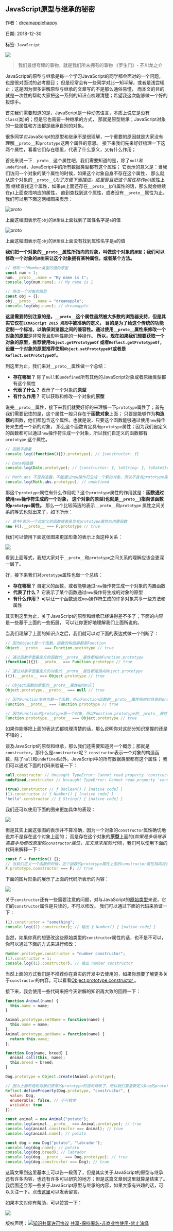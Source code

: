 ## JavaScript原型与继承的秘密

作者：[dreamapplehappy](https://github.com/dreamapplehappy)

日期: 2018-12-30

标签: `JavaScript`

![](https://img.shields.io/github/issues/detail/comments/dreamapplehappy/blog/3.svg)

> 我们最想夸耀的事物，就是我们所未拥有的事物
《罗生门》- 芥川龙之介

JavaScript的原型与继承是每一个学习JavaScript的同学都会面对的一个问题，也是很对面试的必考题目；
但是经常会有一些同学对此一知半解，或者是浅尝辄止；这是因为很多讲解原型与继承的文章写的不是那么通俗易懂，
而本文的目的就是一次性的帮助大家把这一系列的知识点梳理清楚；希望我这次能够做一个好的投球手。

首先我们需要知道的是，JavaScript是一种动态语言，本质上说它是没有`Class`(类)的；但是它也需要一种继承的方式，
那就是原型继承；JavaScript对象的一些属性和方法都是继承自别的对象。

很多同学对JavaScript的原型和继承不是很理解，一个重要的原因就是大家没有理解`__proto__`和`prototype`这两个属性的意思。
接下来我们先来好好梳理一下这两个属性，看看它们存在哪里，代表了什么意义，又有什么作用；

首先来说一下`__proto__`这个属性吧，我们需要知道的是，除了`null`和`undefined`，JavaScript中的所有数据类型都有这个属性；
它表示的意义是：当我们访问一个对象的某个属性的时候，如果这个对象自身不存在这个属性，
那么就从这个对象的`__proto__`(*为了方便下面描述，这里暂且把这个属性称作`p0`*)属性上面
继续查找这个属性，如果`p0`上面还存在`__proto__`(p1)属性的话，那么就会继续在`p1`上面查找响应的属性，
直到查找到这个属性，或者没有`__proto__`属性为止。我们可以用下面这两幅图来表示：

![__proto__](./images/1.png)

上面这幅图表示在`obj`的`原型链`上面找到了属性名字是`a`的值

![__proto__](./images/2.png)

上面这幅图表示在`obj`的`原型链`上面没有找到属性名字是`a`的值

**我们把一个对象的`__proto__`属性所指向的对象，叫做这个对象的`原型`；我们可以修改一个对象的`原型`来让这个对象拥有某种属性，或者某个方法。**
```javascript
// 修改一个Number类型的值的原型
const num = 1;
num.__proto__.name = "My name is 1";
console.log(num.name); // My name is 1

// 修改一个对象的原型
const obj = {};
obj.__proto__.name = "dreamapple";
console.log(obj.name); // dreamapple
```

**这里需要特别注意的是，`__proto__`这个属性虽然被大多数的浏览器支持，但是其实它仅在`ECMAScript 2015 规范`中被准确的定义，
目的是为了给这个传统的功能定制一个标准，以确保浏览器之间的兼容性。**通过使用`__proto__`属性来修改一个对象的**原型**是非常慢且影响性能的一种操作。
**所以，现在如果我们想要获取一个对象的原型，推荐使用`Object.getPrototypeOf`
或者`Reflect.getPrototypeOf`，设置一个对象的原型推荐使用`Object.setPrototypeOf`或者是`Reflect.setPrototypeOf`。**

到这里为止，我们来对`__proto__`属性做一个总结：
+ **存在哪里？** 除了`null`和`undefined`所有其他的JavaScript对象或者原始类型都有这个属性
+ **代表了什么？** 表示了一个对象的**原型**
+ **有什么作用？** 可以获取和修改一个对象的**原型**

说完`__proto__`属性，接下来我们就要好好的来理解一下`prototype`属性了；首先我们需要记住的是，这个属性一般只存在于**函数对象**上面；
只要是能够作为**构造器**的函数，他们都包含这个属性。也就是说，只要这个函数能够通过使用`new`操作符来生成一个新的对象，
那么这个函数肯定具有`prototype`属性；因为我们自定义的函数都可以通过`new`操作符生成一个对象，所以我们自定义的函数都有`prototype`
这个属性。

```javascript
// 函数字面量
console.log((function(){}).prototype); // {constructor: ƒ}

// Date构造器
console.log(Date.prototype); // {constructor: ƒ, toString: ƒ, toDateString: ƒ, toTimeString: ƒ, toISOString: ƒ, …}

// Math.abs 不是构造器，不能通过new操作符生成一个新的对象，所以不含有prototype属性
console.log(Math.abs.prototype); // undefined
```

那这个`prototype`属性有什么作用呢？这个`prototype`属性的作用就是：**函数通过使用`new`操作符生成的一个对象，
这个对象的原型(也就是`__proto__`)指向该函数的`prototype`属性。** 那么一个比较简洁的表示`__proto__`和`prototype`
属性之间关系的等式也就出来了，如下所示：

```javascript
// 其中F表示一个自定义的函数或者是含有prototype属性的内置函数
new F().__proto__ === F.prototype // true
```

我们可以使用下面这张图来更加形象的表示上面这种关系：

![](./images/3.png)

看到上面等式，我想大家对于`__proto__`和`prototype`之间关系的理解应该会更深一层了。

好，接下来我们对`prototype`属性也做一个总结：
+ **存在哪里？** 自定义的函数，或者能够通过`new`操作符生成一个对象的内置函数
+ **代表了什么？** 它表示了某个函数通过`new`操作符生成的对象的原型
+ **有什么作用？** 可以让一个函数通过`new`操作符生成的许多对象共享一些方法和属性

其实到这里为止，关于JavaScript的原型和继承已经讲得差不多了；下面的内容是一些基于上面的一些拓展，
可以让你更好地理解我们上面所说的。

当我们理解了上面的知识点之后，我们就可以对下面的表达式做一个判断了：
```javascript
// 因为Object是一个函数，函数的构造器都是Function
Object.__proto__ === Function.prototype // true

// 通过函数字面量定义的函数的__proto__属性都指向Function.prototype
(function(){}).__proto__ === Function.prototype // true

// 通过对象字面量定义的对象的__proto__属性都是指向Object.prototype
({}).__proto__ === Object.prototype // true

// Object函数的原型的__proto__属性指向null
Object.prototype.__proto__ === null // true

// 因为Function本身也是一个函数，所以Function函数的__proto__属性指向它自身的prototype
Function.__proto__ === Function.prototype // true

// 因为Function的prototype是一个对象，所以Function.prototype的__proto__属性指向Object.prototype
Function.prototype.__proto__ === Object.prototype // true
```

如果你能够把上面的表达式都梳理清楚的话，那么说明你对这部分知识掌握的还是不错的；

谈及JavaScript的原型和继承，那么我们还需要知道另一个概念；那就是`constructor`，那什么是`constructor`呢？
`constructor`表示一个对象的构造函数，除了`null`和`undefined`以外，JavaScript中的所有数据类型都有这个属性；
我们可以通过下面的代码来验证一下：
```javascript
null.constructor // Uncaught TypeError: Cannot read property 'constructor' of null ...
undefined.constructor // Uncaught TypeError: Cannot read property 'constructor' of undefined ...

(true).constructor // ƒ Boolean() { [native code] }
(1).constructor // ƒ Number() { [native code] }
"hello".constructor // ƒ String() { [native code] }
```

我们还可以使用下面的图来更加具体的表现：

![](./images/4.png)

但是其实上面这张图的表示并不算准确，因为一个对象的`constructor`属性确切地说并不是存在这个对象上面的；
而是存在这个对象的**原型**上面的(*如果是多级继承需要手动修改原型的`constructor`属性，见文章末尾的代码*)，我们可以使用下面的代码来解释一下：
```javascript
const F = function() {};
// 当我们定义一个函数的时候，这个函数的prototype属性上面的constructor属性指向自己本身
F.prototype.constructor === F; // true
```

下面的图片形象的展示了上面的代码所表示的内容：

![](./images/5.png)

关于`constructor`还有一些需要注意的问题，对与JavaScript的[原始类型](https://developer.mozilla.org/en-US/docs/Glossary/Primitive)来说，它们的`constructor`属性是只读的，不可以修改。
我们可以通过下面的代码来验证一下：
```javascript
(1).constructor = "something";
console.log((1).constructor); // 输出 ƒ Number() { [native code] }
```

当然，如果你真的想更改这些原始类型的`constructor`属性的话，也不是不可以，你可以通过下面的方式来进行修改：
```javascript
Number.prototype.constructor = "number constructor";
(1).constructor = 1;
console.log((1).constructor); // 输出 number constructor
```
当然上面的方式我们是不推荐你在真实的开发中去使用的，如果你想要了解更多关于`constructor`的内容，可以看看[Object.prototype.constructor
](https://developer.mozilla.org/en-US/docs/Web/JavaScript/Reference/Global_Objects/Object/constructor)。

接下来，我会使用一些代码来把今天讲解的知识再大致的回顾一下：
```javascript
function Animal(name) {
  this.name = name;
}

Animal.prototype.setName = function(name) {
  this.name = name;
};
Animal.prototype.getName = function(name) {
  return this.name;
};

function Dog(name, breed) {
  Animal.call(this, name);
  this.breed = breed;
}

Dog.prototype = Object.create(Animal.prototype);

// 因为上面的语句将我们原来的prototype的指向修改了，所以我们要重新定义Dog的prototype属性的constructor属性
Reflect.defineProperty(Dog.prototype, "constructor", {
  value: Dog,
  enumerable: false, // 不可枚举
  writable: true
});

const animal = new Animal("potato");
console.log(animal.__proto__ === Animal.prototype); // true
console.log(animal.constructor === Animal); // true
console.log(animal.name); // potato

const dog = new Dog("potato", "labrador");
console.log(dog.name); // potato
console.log(dog.breed); // labrador
console.log(dog.__proto__ === Dog.prototype); // true
console.log(dog.constructor === Dog); // true
```

这篇文章到这里基本上可以告一段落了，但是其实关于JavaScript的原型与继承还有许多内容，也还有许多可以研究的地方；但是这篇文章到这里就算是结束了。
我后面还会写一些关于JavaScript原型与继承的内容，如果大家有兴趣的话，可以关注一下。点击[这里](https://github.com/dreamapplehappy/blog/issues/3)可以发表留言。

如果本文对你有帮助，可以赞赏一下：

![](../../../resource/images/wechat-appreciate.jpeg)

版权声明：[![知识共享许可协议](https://i.creativecommons.org/l/by-nc-nd/3.0/80x15.png)](http://creativecommons.org/licenses/by-nc-nd/3.0/) [共享-保持署名-非商业性使用-禁止演绎](http://creativecommons.org/licenses/by-nc-nd/3.0/)